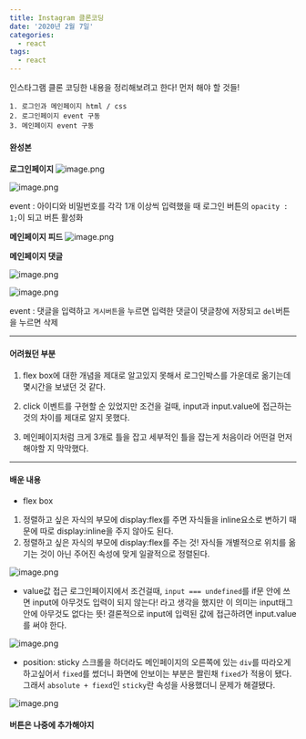 ```yaml
---
title: Instagram 클론코딩
date: '2020년 2월 7일'
categories:
  - react
tags:
  - react
---
```


인스타그램 클론 코딩한 내용을 정리해보려고 한다!
먼저 해야 할 것들!

```
1. 로그인과 메인페이지 html / css
2. 로그인페이지 event 구동
3. 메인페이지 event 구동
```

#### 완성본

**로그인페이지**
![image.png](https://images.velog.io/post-images/ppl8709/78fdb850-494b-11ea-831f-9f89e374eb27/image.png)

![image.png](https://images.velog.io/post-images/ppl8709/00d68670-494d-11ea-bba6-bface0b0977e/image.png)

event : 아이디와 비밀번호를 각각 1개 이상씩 입력했을 때 로그인 버튼의 `opacity : 1;`이 되고 버튼 활성화

**메인페이지 피드**
![image.png](https://images.velog.io/post-images/ppl8709/b409afd0-494b-11ea-bba6-bface0b0977e/image.png)

**메인페이지 댓글**

![image.png](https://images.velog.io/post-images/ppl8709/539c40c0-494d-11ea-90e3-b3cd32390043/image.png)

![image.png](https://images.velog.io/post-images/ppl8709/40a18ca0-494d-11ea-b564-7f576e64beb6/image.png)

event : 댓글을 입력하고 `게시버튼`을 누르면 입력한 댓글이 댓글창에 저장되고 `del`버튼을 누르면 삭제

---

#### 어려웠던 부분

1. flex box에 대한 개념을 제대로 알고있지 못해서 로그인박스를 가운데로 옮기는데 몇시간을 보냈던 것 같다.

2. click 이벤트를 구현할 순 있었지만 조건을 걸때, input과 input.value에 접근하는 것의 차이를 제대로 알지 못했다.

3. 메인페이지처럼 크게 3개로 틀을 잡고 세부적인 틀을 잡는게 처음이라 어떤걸 먼저 해야할 지 막막했다.

---

#### 배운 내용

- flex box

1. 정렬하고 싶은 자식의 부모에 display:flex를 주면 자식들을 inline요소로 변하기 때문에 따로 display:inline을 주지 않아도 된다.
2. 정렬하고 싶은 자식의 부모에 display:flex를 주는 것! 자식들 개별적으로 위치를 옮기는 것이 아닌 주어진 속성에 맞게 일괄적으로 정렬된다.

![image.png](https://images.velog.io/post-images/ppl8709/68650be0-4952-11ea-b564-7f576e64beb6/image.png)

- value값 접근
  로그인페이지에서 조건걸때, `input === undefined`를 if문 안에 쓰면 input에 아무것도 입력이 되지 않는다! 라고 생각을 했지만 이 의미는 input태그 안에 아무것도 없다는 뜻! 결론적으로 input에 입력된 값에 접근하려면 input.value를 써야 한다.

![image.png](https://images.velog.io/post-images/ppl8709/55367680-4952-11ea-b564-7f576e64beb6/image.png)

- position: sticky
  스크롤을 하더라도 메인페이지의 오른쪽에 있는 `div`를 따라오게 하고싶어서 `fixed`를 썼더니 화면에 안보이는 부분은 짤린채 `fixed`가 적용이 됐다. 그래서 `absolute + fiexd`인 `sticky`란 속성을 사용했더니 문제가 해결됐다.

![image.png](https://images.velog.io/post-images/ppl8709/3f8ef1e0-4952-11ea-b564-7f576e64beb6/image.png)

#### 버튼은 나중에 추가해야지
